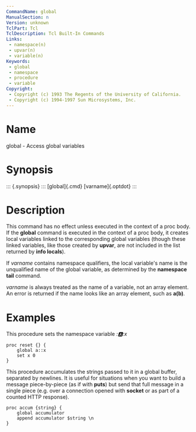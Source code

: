 ```yaml
---
CommandName: global
ManualSection: n
Version: unknown
TclPart: Tcl
TclDescription: Tcl Built-In Commands
Links:
 - namespace(n)
 - upvar(n)
 - variable(n)
Keywords:
 - global
 - namespace
 - procedure
 - variable
Copyright:
 - Copyright (c) 1993 The Regents of the University of California.
 - Copyright (c) 1994-1997 Sun Microsystems, Inc.
---
```


# Name

global - Access global variables

# Synopsis

::: {.synopsis} :::
[global]{.cmd} [varname]{.optdot}
:::

# Description

This command has no effect unless executed in the context of a proc body. If the **global** command is executed in the context of a proc body, it creates local variables linked to the corresponding global variables (though these linked variables, like those created by **upvar**, are not included in the list returned by **info locals**).

If *varname* contains namespace qualifiers, the local variable's name is the unqualified name of the global variable, as determined by the **namespace tail** command.

*varname* is always treated as the name of a variable, not an array element.  An error is returned if the name looks like an array element, such as **a(b)**.

# Examples

This procedure sets the namespace variable *::a::x*

```
proc reset {} {
    global a::x
    set x 0
}
```

This procedure accumulates the strings passed to it in a global buffer, separated by newlines.  It is useful for situations when you want to build a message piece-by-piece (as if with **puts**) but send that full message in a single piece (e.g. over a connection opened with **socket** or as part of a counted HTTP response).

```
proc accum {string} {
    global accumulator
    append accumulator $string \n
}
```


